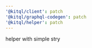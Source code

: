 ```yaml
---
'@kitql/client': patch
'@kitql/graphql-codegen': patch
'@kitql/helper': patch
---
```


helper with simple stry

